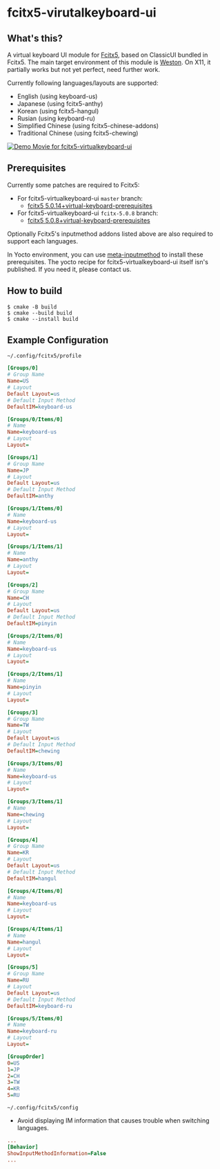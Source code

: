 # fcitx5-virutalkeyboard-ui

## What's this?

A virtual keyboard UI module for [Fcitx5](https://github.com/fcitx/fcitx5), based on ClassicUI bundled in Fcitx5.
The main target environment of this module is [Weston](https://gitlab.freedesktop.org/wayland/weston/).
On X11, it partially works but not yet perfect, need further work.

Currently following languages/layouts are supported:

* English (using keyboard-us)
* Japanese (using fcitx5-anthy)
* Korean (using fcitx5-hangul)
* Rusian (using keyboard-ru)
* Simplified Chinese (using fcitx5-chinese-addons)
* Traditional Chinese (using fcitx5-chewing)

[![Demo Movie for fcitx5-virtualkeyboard-ui](https://img.youtube.com/vi/f1QBqWy_Ps4/0.jpg)](https://www.youtube.com/watch?v=f1QBqWy_Ps4)

## Prerequisites

Currently some patches are required to Fcitx5:

* For fcitx5-virtualkeyboard-ui `master` branch:
  * [fcitx5 5.0.14+virtual-keyboard-prerequisites](https://github.com/clear-code/fcitx5/tree/5.0.14%2Bvirtual-keyboard-prerequisites)
* For fcitx5-virtualkeyboard-ui `fcitx-5.0.8` branch:
  * [fcitx5 5.0.8+virtual-keyboard-prerequisites](https://github.com/clear-code/fcitx5/tree/5.0.8%2Bvirtual-keyboard-prerequisites)

Optionally Fcitx5's inputmethod addons listed above are also required to support each languages.

In Yocto environment, you can use [meta-inputmethod](https://gitlab.com/clear-code/meta-inputmethod) to install these prerequisites.
The yocto recipe for fcitx5-virtualkeyboard-ui itself isn's published. If you need it, please contact us.

## How to build

```console
$ cmake -B build
$ cmake --build build
$ cmake --install build
```

## Example Configuration

`~/.config/fcitx5/profile`
```ini
[Groups/0]
# Group Name
Name=US
# Layout
Default Layout=us
# Default Input Method
DefaultIM=keyboard-us

[Groups/0/Items/0]
# Name
Name=keyboard-us
# Layout
Layout=

[Groups/1]
# Group Name
Name=JP
# Layout
Default Layout=us
# Default Input Method
DefaultIM=anthy

[Groups/1/Items/0]
# Name
Name=keyboard-us
# Layout
Layout=

[Groups/1/Items/1]
# Name
Name=anthy
# Layout
Layout=

[Groups/2]
# Group Name
Name=CH
# Layout
Default Layout=us
# Default Input Method
DefaultIM=pinyin

[Groups/2/Items/0]
# Name
Name=keyboard-us
# Layout
Layout=

[Groups/2/Items/1]
# Name
Name=pinyin
# Layout
Layout=

[Groups/3]
# Group Name
Name=TW
# Layout
Default Layout=us
# Default Input Method
DefaultIM=chewing

[Groups/3/Items/0]
# Name
Name=keyboard-us
# Layout
Layout=

[Groups/3/Items/1]
# Name
Name=chewing
# Layout
Layout=

[Groups/4]
# Group Name
Name=KR
# Layout
Default Layout=us
# Default Input Method
DefaultIM=hangul

[Groups/4/Items/0]
# Name
Name=keyboard-us
# Layout
Layout=

[Groups/4/Items/1]
# Name
Name=hangul
# Layout
Layout=

[Groups/5]
# Group Name
Name=RU
# Layout
Default Layout=us
# Default Input Method
DefaultIM=keyboard-ru

[Groups/5/Items/0]
# Name
Name=keyboard-ru
# Layout
Layout=

[GroupOrder]
0=US
1=JP
2=CH
3=TW
4=KR
5=RU
```

`~/.config/fcitx5/config`

* Avoid displaying IM information that causes trouble when switching languages.

```ini
...
[Behavior]
ShowInputMethodInformation=False
...
```
